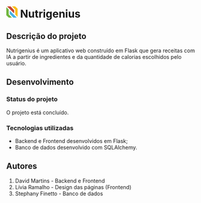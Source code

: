 # <img src="/app/static/images/nutrigenius-colorido.svg" width="30px"> Nutrigenius
## Descrição do projeto
Nutrigenius é um aplicativo web construído em Flask que gera receitas com IA a partir de ingredientes e da quantidade de calorias escolhidos pelo usuário.

## Desenvolvimento
### Status do projeto
O projeto está concluído.

### Tecnologias utilizadas
- Backend e Frontend desenvolvidos em Flask;
- Banco de dados desenvolvido com SQLAlchemy.

## Autores
1. David Martins - Backend e Frontend
2. Lívia Ramalho - Design das páginas (Frontend)
3. Stephany Finetto - Banco de dados
